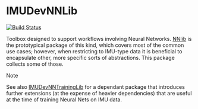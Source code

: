 # IMUDevNNLib

[![Build Status](https://github.com/imu-dev/IMUDevNNLib.jl/actions/workflows/CI.yml/badge.svg?branch=main)](https://github.com/imu-dev/IMUDevNNLib.jl/actions/workflows/CI.yml?query=branch%3Amain)

Toolbox designed to support workflows involving Neural Networks. [NNlib](https://github.com/FluxML/NNlib.jl) is the prototypical package of this kind, which covers most of the common use cases; however, when restricting to IMU-type data it is beneficial to encapsulate other, more specific sorts of abstractions. This package collects some of those.

> [!NOTE]
> See also [IMUDevNNTrainingLib](https://github.com/imu-dev/IMUDevNNTrainingLib.jl) for a dependant package that introduces further extensions (at the expense of heavier dependencies) that are useful at the time of training Neural Nets on IMU data.
